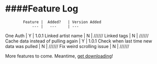 ####Feature Log
===============


			Feature |  Added? 	| Version Added
				--- | 	--- 	| ---
One Auth			|	Y 		| 1.0.1
Linked artist name 	| 	N 		| //////
Linked tags 		| 	N 		| //////
Cache data instead of pulling again | Y | 1.0.1
Check when last time new data was pulled | N | //////
Fix weird scrolling issue | N | //////


More features to come. Meantime, [get downloading](http://himynameisdave.github.io/torrent.fm/)!